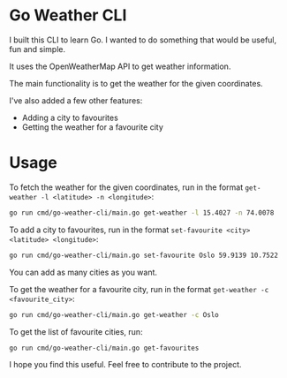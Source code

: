 # Go Weather CLI

I built this CLI to learn Go. I wanted to do something that would be useful, fun and simple.

It uses the OpenWeatherMap API to get weather information.

The main functionality is to get the weather for the given coordinates.

I've also added a few other features:
- Adding a city to favourites
- Getting the weather for a favourite city



# Usage

To fetch the weather for the given coordinates, run in the format `get-weather -l <latitude> -n <longitude>`:
```bash
go run cmd/go-weather-cli/main.go get-weather -l 15.4027 -n 74.0078 
```

To add a city to favourites, run in the format `set-favourite <city> <latitude> <longitude>`:
```bash
go run cmd/go-weather-cli/main.go set-favourite Oslo 59.9139 10.7522  
```

You can add as many cities as you want.

To get the weather for a favourite city, run in the format `get-weather -c <favourite_city>`:
```bash
go run cmd/go-weather-cli/main.go get-weather -c Oslo
```

To get the list of favourite cities, run:
```bash
go run cmd/go-weather-cli/main.go get-favourites
```

I hope you find this useful. Feel free to contribute to the project.

